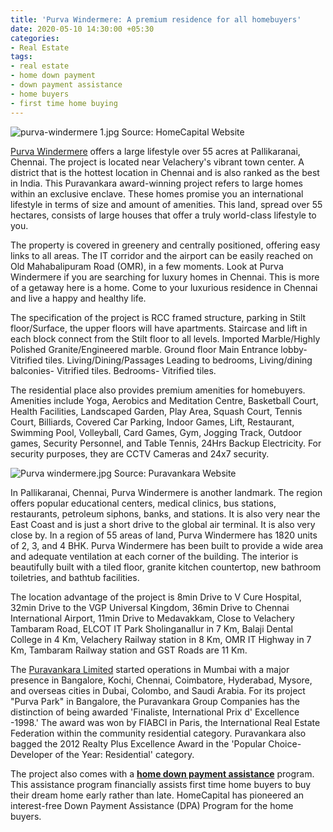 ```yaml
---
title: 'Purva Windermere: A premium residence for all homebuyers'
date: 2020-05-10 14:30:00 +05:30
categories:
- Real Estate
tags:
- real estate
- home down payment
- down payment assistance
- home buyers
- first time home buying
---
```


![purva-windermere 1.jpg](/uploads/purva-windermere%201.jpg)
Source: HomeCapital Website

[Purva Windermere](https://homecapital.in/project/130/purva-windermere) offers a large lifestyle over 55 acres at Pallikaranai, Chennai. The project is located near Velachery's vibrant town center. A district that is the hottest location in Chennai and is also ranked as the best in India. This Puravankara award-winning project refers to large homes within an exclusive enclave. These homes promise you an international lifestyle in terms of size and amount of amenities. This land, spread over 55 hectares, consists of large houses that offer a truly world-class lifestyle to you.

The property is covered in greenery and centrally positioned, offering easy links to all areas. The IT corridor and the airport can be easily reached on Old Mahabalipuram Road (OMR), in a few moments. Look at Purva Windermere if you are searching for luxury homes in Chennai. This is more of a getaway here is a home. Come to your luxurious residence in Chennai and live a happy and healthy life.

The specification of the project is RCC framed structure, parking in Stilt floor/Surface, the upper floors will have apartments.  Staircase and lift in each block connect from the Stilt floor to all levels. Imported Marble/Highly Polished Granite/Engineered marble. Ground floor Main Entrance lobby- Vitrified tiles.  Living/Dining/Passages Leading to bedrooms, Living/dining balconies- Vitrified tiles. Bedrooms- Vitrified tiles.

The residential place also provides premium amenities for homebuyers. Amenities include Yoga, Aerobics and Meditation Centre, Basketball Court, Health Facilities, Landscaped Garden, Play Area, Squash Court, Tennis Court, Billiards, Covered Car Parking, Indoor Games, Lift, Restaurant, Swimming Pool, Volleyball, Card Games, Gym, Jogging Track, Outdoor games, Security Personnel, and Table Tennis, 24Hrs Backup Electricity. For security purposes, they are CCTV Cameras and 24x7 security.

![Purva windermere.jpg](/uploads/Purva%20windermere.jpg)
Source: Puravankara Website

In Pallikaranai, Chennai, Purva Windermere is another landmark. The region offers popular educational centers, medical clinics, bus stations, restaurants, petroleum siphons, banks, and stations. It is also very near the East Coast and is just a short drive to the global air terminal. It is also very close by. In a region of 55 areas of land, Purva Windermere has 1820 units of 2, 3, and 4 BHK. Purva Windermere has been built to provide a wide area and adequate ventilation at each corner of the building. The interior is beautifully built with a tiled floor, granite kitchen countertop, new bathroom toiletries, and bathtub facilities.

The location advantage of the project is 8min Drive to V Cure Hospital, 32min Drive to the VGP Universal Kingdom, 36min Drive to Chennai International Airport, 11min Drive to Medavakkam, Close to Velachery Tambaram Road, ELCOT IT Park Sholinganallur in 7 Km, Balaji Dental  College in 4 Km, Velachery Railway station in 8 Km, OMR IT Highway in 7 Km, Tambaram Railway station and GST Roads are 11 Km.

The [Puravankara Limited](https://homecapital.in/offering/developer/puravankara-limited) started operations in Mumbai with a major presence in Bangalore, Kochi, Chennai, Coimbatore, Hyderabad, Mysore, and overseas cities in Dubai, Colombo, and Saudi Arabia. For its project "Purva Park" in Bangalore, the Puravankara Group Companies has the distinction of being awarded 'Finaliste, International Prix d' Excellence -1998.' The award was won by FIABCI in Paris, the International Real Estate Federation within the community residential category. Puravankara also bagged the 2012 Realty Plus Excellence Award in the 'Popular Choice-Developer of the Year: Residential' category.

The project also comes with a **[home down payment assistance](https://homecapital.in)** program. This assistance program financially assists first time home buyers to buy their dream home early rather than late. HomeCapital has pioneered an interest-free Down Payment Assistance (DPA) Program for the home buyers.
